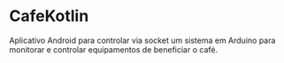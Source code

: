 # CafeKotlin

Aplicativo Android para controlar via socket um sistema em Arduino para monitorar e controlar equipamentos de beneficiar o café.